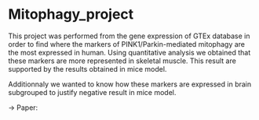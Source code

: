 # Mitophagy_project

This project was performed from the gene expression of GTEx database in order to find where the markers of PINK1/Parkin-mediated mitophagy are the most expressed in human. 
Using quantitative analysis we obtained that these markers are more represented in skeletal muscle. This result are supported by the results obtained in mice model.

Additionnaly we wanted to know how these markers are expressed in brain subgrouped to justify negative result in mice model.

→ Paper:
